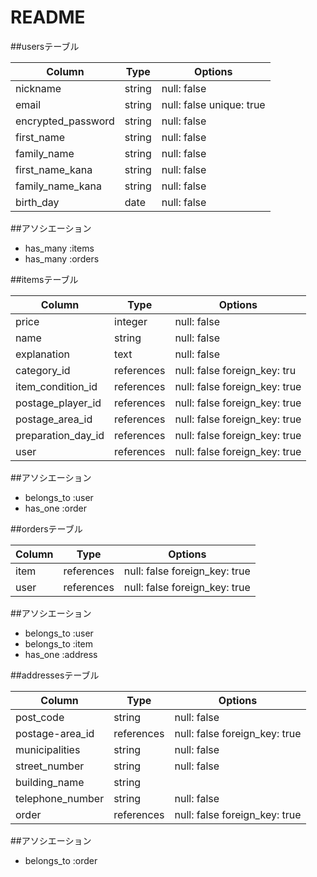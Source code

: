 # README

##usersテーブル

|        Column        |  Type  |         Options          |
| -------------------- | ------ | ------------------------ |
| nickname             | string | null: false              |
| email                | string | null: false unique: true |
| encrypted_password   | string | null: false              |
| first_name           | string | null: false              |
| family_name          | string | null: false              |
| first_name_kana      | string | null: false              |
| family_name_kana     | string | null: false              |
| birth_day            | date   | null: false              |

##アソシエーション
- has_many :items
- has_many :orders

##itemsテーブル

|        Column        |    Type    |            Options            |
| -------------------- | ---------- | ----------------------------- |
| price                | integer    | null: false                   |
| name                 | string     | null: false                   |
| explanation          | text       | null: false                   |
| category_id          | references | null: false foreign_key: tru  |
| item_condition_id    | references | null: false foreign_key: true |
| postage_player_id    | references | null: false foreign_key: true |
| postage_area_id      | references | null: false foreign_key: true |
| preparation_day_id   | references | null: false foreign_key: true |
| user                 | references | null: false foreign_key: true |

##アソシエーション
- belongs_to :user
- has_one :order

##ordersテーブル

|        Column        |    Type    |            Options            |
| -------------------- | ---------- | ----------------------------- |
| item                 | references | null: false foreign_key: true |
| user                 | references | null: false foreign_key: true |

##アソシエーション
- belongs_to :user
- belongs_to :item
- has_one :address

##addressesテーブル

|        Column        |    Type    |            Options            |
| -------------------- | ---------- | ----------------------------- |
| post_code            | string     | null: false                   |
| postage-area_id      | references | null: false foreign_key: true |
| municipalities       | string     | null: false                   |
| street_number        | string     | null: false                   |
| building_name        | string     |                               |
| telephone_number     | string     | null: false                   |
| order                | references | null: false foreign_key: true |

##アソシエーション
- belongs_to :order